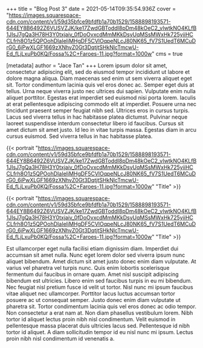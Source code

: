 +++
title = "Blog Post 3"
date = 2021-05-14T09:35:54.936Z
cover = "https://images.squarespace-cdn.com/content/v1/59d35bfce9bfdfb1a70b1529/1588898193571-644EY8B6492Z6VUSVZJK/ke17ZwdGBToddI8pDm48kOeC2_vIwtkNO4KLfB1JIsJ7gQa3H78H3Y0txjaiv_0fDoOvxcdMmMKkDsyUqMSsMWxHk725yiiHCCLfrh8O1z5QPOohDIaIeljMHgDF5CVlOqpeNLcJ80NK65_fV7S1UedT6MCuDrG0_6iPwXLGF1669zXNhvZ0Gt3DqtjtSHkNlcTmcwU-Ed_fLjLxuPb0KQ/Fossa%2C+Faroes-11.jpg?format=1000w"
cms = true

[metadata]
author = "Jace Tan"
+++
Lorem ipsum dolor sit amet, consectetur adipiscing elit, sed do eiusmod tempor incididunt ut labore et dolore magna aliqua. Diam maecenas sed enim ut sem viverra aliquet eget sit. Tortor condimentum lacinia quis vel eros donec ac. Semper eget duis at tellus. Urna neque viverra justo nec ultrices dui sapien. Vulputate enim nulla aliquet porttitor. Egestas erat imperdiet sed euismod nisi porta lorem. Iaculis at erat pellentesque adipiscing commodo elit at imperdiet. Posuere urna nec tincidunt praesent semper feugiat nibh sed. Ultrices eros in cursus turpis. Lacus sed viverra tellus in hac habitasse platea dictumst. Pulvinar neque laoreet suspendisse interdum consectetur libero id faucibus. Cursus sit amet dictum sit amet justo. Id leo in vitae turpis massa. Egestas diam in arcu cursus euismod. Sed viverra tellus in hac habitasse platea.

{{< portrait "https://images.squarespace-cdn.com/content/v1/59d35bfce9bfdfb1a70b1529/1588898193571-644EY8B6492Z6VUSVZJK/ke17ZwdGBToddI8pDm48kOeC2_vIwtkNO4KLfB1JIsJ7gQa3H78H3Y0txjaiv_0fDoOvxcdMmMKkDsyUqMSsMWxHk725yiiHCCLfrh8O1z5QPOohDIaIeljMHgDF5CVlOqpeNLcJ80NK65_fV7S1UedT6MCuDrG0_6iPwXLGF1669zXNhvZ0Gt3DqtjtSHkNlcTmcwU-Ed_fLjLxuPb0KQ/Fossa%2C+Faroes-11.jpg?format=1000w" "Title" >}}

{{< portrait "https://images.squarespace-cdn.com/content/v1/59d35bfce9bfdfb1a70b1529/1588898193571-644EY8B6492Z6VUSVZJK/ke17ZwdGBToddI8pDm48kOeC2_vIwtkNO4KLfB1JIsJ7gQa3H78H3Y0txjaiv_0fDoOvxcdMmMKkDsyUqMSsMWxHk725yiiHCCLfrh8O1z5QPOohDIaIeljMHgDF5CVlOqpeNLcJ80NK65_fV7S1UedT6MCuDrG0_6iPwXLGF1669zXNhvZ0Gt3DqtjtSHkNlcTmcwU-Ed_fLjLxuPb0KQ/Fossa%2C+Faroes-11.jpg?format=1000w" "Title" >}}

Est ullamcorper eget nulla facilisi etiam dignissim diam. Imperdiet dui accumsan sit amet nulla. Nunc eget lorem dolor sed viverra ipsum nunc aliquet bibendum. Amet dictum sit amet justo donec enim diam vulputate. At varius vel pharetra vel turpis nunc. Quis enim lobortis scelerisque fermentum dui faucibus in ornare quam. Amet nisl suscipit adipiscing bibendum est ultricies. Libero enim sed faucibus turpis in eu mi bibendum. Nec feugiat nisl pretium fusce id velit ut tortor. Nisl nunc mi ipsum faucibus vitae aliquet nec ullamcorper. Porttitor lacus luctus accumsan tortor posuere ac ut consequat semper. Justo donec enim diam vulputate ut pharetra sit. Tortor condimentum lacinia quis vel eros donec ac odio tempor. Non consectetur a erat nam at. Non diam phasellus vestibulum lorem. Nibh tortor id aliquet lectus proin nibh nisl condimentum. Velit euismod in pellentesque massa placerat duis ultricies lacus sed. Pellentesque id nibh tortor id aliquet. A diam sollicitudin tempor id eu nisl nunc mi ipsum. Lectus proin nibh nisl condimentum id venenatis a.